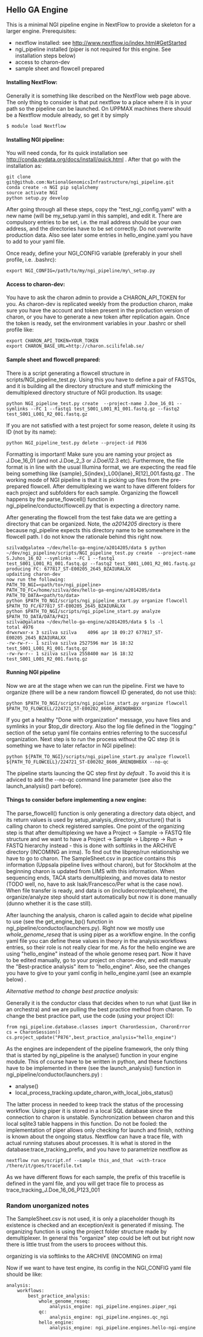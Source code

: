 Hello GA Engine
---------------

This is a minimal NGI pipeline engine in NextFlow to provide a skeleton for a
larger engine. Prerequisites:

- nextflow installed: see http://www.nextflow.io/index.html#GetStarted 
- ngi\_pipeline installed (piper is not required for this engine. See
  installation steps below)
- access to charon-dev
- sample sheet and flowcell prepared

#### __Installing NextFlow:__

Generally it is something like described on the NextFlow web page above.  The
only thing to consider is that put nextflow to a place where it is in your path
so the pipeline can be launched. 
On UPPMAX machines there should be a Nextflow module already, so get it by simply

    $ module load Nextflow

#### __Installing NGI pipeline:__

You will need conda, for its quick installation see
http://conda.pydata.org/docs/install/quick.html . After that go with the
installation as:

    git clone git@github.com:NationalGenomicsInfrastructure/ngi_pipeline.git
    conda create -n NGI pip sqlalchemy 
    source activate NGI
    python setup.py develop

After going through all these steps, copy the "test\_ngi\_config.yaml" with a
new name (will be my\_setup.yaml in this sample), and edit it. There are
compulsory entries to be set, i.e.  the mail address should be your own
address, and the directories have to be set correctly. Do not overwrite
production data. Also see later some entries in hello\_engine.yaml you have to
add to your yaml file.

Once ready, define your NGI\_CONFIG variable (preferably in your shell
profile, i.e. .bashrc):

    export NGI_CONFIG=/path/to/my/ngi_pipeline/my\_setup.py

#### __Access to charon-dev:__

You have to ask the charon admin to provide a CHARON\_API\_TOKEN for you. As
charon-dev is replicated weekly from the production charon, make sure you have
the account and token present in the production version of charon, or you have
to generate a new token after replication again. Once the token is ready, set
the environment variables in your .bashrc or shell profile like:

    export CHARON_API_TOKEN=YOUR_TOKEN
    export CHARON_BASE_URL=http://charon.scilifelab.se/

#### __Sample sheet and flowcell prepared:__

There is a script generating a flowcell structure in
scripts/NGI\_pipeline\_test.py. Using this you have to define a pair of FASTQs,
and it is building all the directory structure and stuff mimicking the
demultiplexed directory structure of NGI production. Its usage:

    python NGI_pipeline_test.py create  --project-name J.Doe_16_01 --symlinks --FC 1 --fastq1 test_S001_L001_R1_001.fastq.gz --fastq2 test_S001_L001_R2_001.fastq.gz

If you are not satisfied with a test project for some reason, delete it using
its ID (not by its name):

    python NGI_pipeline_test.py delete --project-id P836

Formatting is important! Make sure you are naming your project as J.Doe\_16\_01
(and not J.Doe\_2\_3 or J.Doe\12.3 etc). Furthermore, the file format is in line
with the usual Illumina format, we are expecting the read file being
something like {sample}\_S{index}\_L00{lane}\_R[12]\_001.fastq.gz . The working
mode of NGI pipeline is that it is picking up files from the pre-prepared flowcell.
After demultiplexing we want to have different folders for each project and
subfolders for each sample.  Organizing the flowcell happens by the
parse\_flowcell() function in ngi\_pipeline/conductor/flowcell.py that is
expecting a directory name. 

After generating the flowcell from the test fake data we are getting a
directory that can be organized. Note, the *a2014205* directory is there
because ngi\_pipeline expects this directory name to be somewhere in the
flowcell path. I do not know the rationale behind this right now.

    szilva@galatea ~/dev/hello-ga-engine/a2014205/data $ python ~/dev/ngi_pipeline/scripts/NGI_pipeline_test.py create  --project-name S.Juhos_16_02 --symlinks --FC 1 --fastq1 test_S001_L001_R1_001.fastq.gz --fastq2 test_S001_L001_R2_001.fastq.gz
    producing FC: 677817_ST-E00205_2645_BZAIURALXX
    updaiting charon-dev
    now run the following:
    PATH_TO_NGI=<path/to>/ngi_pipeline>
    PATH_TO_FC=/home/szilva/dev/hello-ga-engine/a2014205/data
    PATH_TO_DATA=<path/to/data>
    python $PATH_TO_NGI/scripts/ngi_pipeline_start.py organize flowcell $PATH_TO_FC/677817_ST-E00205_2645_BZAIURALXX
    python $PATH_TO_NGI/scripts/ngi_pipeline_start.py analyze $PATH_TO_DATA/DATA/P421
    szilva@galatea ~/dev/hello-ga-engine/a2014205/data $ ls -l
    total 4976
    drwxrwxr-x 3 szilva szilva    4096 apr 18 09:27 677817_ST-E00205_2645_BZAIURALXX
    -rw-rw-r-- 1 szilva szilva 2527596 mar 16 18:32 test_S001_L001_R1_001.fastq.gz
    -rw-rw-r-- 1 szilva szilva 2558400 mar 16 18:32 test_S001_L001_R2_001.fastq.gz

#### __Running NGI pipeline__

Now we are at the stage when we can run the pipeline. First we have to organize
(there will be a new random flowcell ID generated, do not use this):

    python $PATH_TO_NGI/scripts/ngi_pipeline_start.py organize flowcell $PATH_TO_FLOWCELL/224721_ST-E00202_8606_ARENQBHBXX

If you get a healthy "Done with organization" message, you have files and
symlinks in your \$top\_dir directory. Also the log file defined in the
"logging:" section of the setup yaml file contains entries referring to the
successful organization. Next step is to run the process without the QC step
(it is something we have to later refactor in NGI pipeline):

    python ${PATH_TO_NGI}/scripts/ngi_pipeline_start.py analyze flowcell ${PATH_TO_FLOWCELL}/224721_ST-E00202_8606_ARENQBHBXX --no-qc

The pipeline starts launcing the QC step first *by default* . To avoid this it
is adviced to add the --no-qc command line parameter (see also the
launch\_analysis() part before).

#### __Things to consider before implementing a new engine:__

The parse\_flowcell() function is only generating a directory data object, and
its return values is used by setup\_analysis\_directory\_structure() that is
calling charon to check registered samples. One point of the organizing step is
that after demultiplexing we have a Project -> Sample -> FASTQ file structure
and we want to have a Project -> Sample -> Libprep -> Run -> FASTQ hierarchy
instead - this is done with softlinks in the ARCHIVE directory (INCOMING an
irma). To find out the libprep/run relationship we have to go to charon. The
SampleSheet.csv in practice contains this information (Uppsala pipeline lives
without charon), but for Stockholm at the beginning charon is updated from LIMS
with this information.  When sequencing ends, TACA starts demultiplexing, and
moves data to nestor (TODO well, no, have to ask Isak/Francesco/Per what is the
case now). When file transfer is ready, and data is on
(includecorrectplacehere), the organize/analyze step should start automatically
but now it is done manually (dunno whether it is the case still). 

After launching the analysis, charon is called again to decide what pipeline to
use (see the get\_engine\_bp() function in
ngi\_pipeline/conductor/launchers.py). Right now we mostly use
*whole\_genome\_reseq* that is using piper as a workflow engine.  In the config
yaml file you can define these values in theory in the analysis:workflows
entries, so their role is not really clear for me. 
As for the hello engine we are using "hello\_engine" instead of the whole
genome reseq part. Now it have to be edited manually, go to your project on
charon-dev, and edit manualy the "Best-practice analysis" item to
"hello\_engine". Also, see the changes you have to give to your yaml config in
hello\_engine.yaml (see an example below) .

*Alternative method to change best practice analysis:*

Generally it is the conductor class that decides when to run what (just like in
an orchestra) and we are pulling the best practice method from charon. To
change the best practice part, use the code (using your project ID):

    from ngi_pipeline.database.classes import CharonSession, CharonError
    cs = CharonSession()
    cs.project_update("P876",best_practice_analysis="hello_engine")

As the engines are independent of the pipeline framework, the only thing that
is started by ngi\_pipeline is the analyse() function in your engine module.
This of course have to be written in python, and these functions have to be
implemented in there (see the launch\_analysis() function in
ngi\_pipeline/conductor/launchers.py) :

 * analyse()
 * local\_process\_tracking.update\_charon\_with\_local\_jobs\_status()

The latter process in needed to keep track the status of the processing
workflow. Using piper it is stored in a local SQL database since the connection
to charon is unstable. Synchronization between charon and this local sqlite3
table happens in this function. Do not be fooled: the implementation of piper
allows only checking for launch and finish, nothing is known about the ongoing
status. Nextflow can have a trace file, with actual running statuses about
processes. It is what is stored in the database:trace\_tracking\_prefix, and you
have to parametrize nextflow as 

    nextflow run myscript.nf --sample this_and_that -with-trace /there/it/goes/tracefile.txt

As we have different flows for each sample, the prefix of this tracefile is
defined in the yaml file, and you will get trace file to process as
trace\_tracking\_J.Doe\_16\_06\_P123\_001

### __Random unorganized notes__

The SampleSheet.csv is not used, it is only a placeholder though its existence
is checked and an exception/exit is generated if missing. The organizing
function is using the project folder structure made by demultiplexer. In
general this "organize" step could be left out but right now there is little
trust from the users to procees without this. 

organizing is via softlinks to the ARCHIVE (INCOMING on irma)

Now if we want to have test engine, its config in the NGI\_CONFIG yaml file
should be like:

    analysis:
        workflows:
            best_practice_analysis:
                whole_genome_reseq:
                    analysis_engine: ngi_pipeline.engines.piper_ngi
                qc:
                    analysis_engine: ngi_pipeline.engines.qc_ngi
                hello_engine:
                    analysis_engine: ngi_pipeline.engines.hello-ngi-engine


